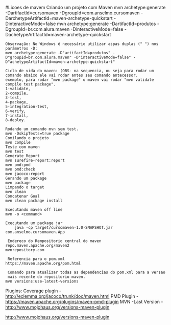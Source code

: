 #Licoes de mavem
    Criando um projeto com Maven
    mvn archetype:generate -DartifactId=cursomaven -DgroupId=com.anselmo.cursomaven  -DarchetypeArtifactId=maven-archetype-quickstart -DinteractiveMode=false
    mvn archetype:generate -DartifactId=produtos -DgroupId=br.com.alura.maven -DinteractiveMode=false -DachetypeArtifactId=maven-archetype-quickstart
        
    Observação: No Windows é necessário utilizar aspas duplas (" ") nos parâmetros -D:
    mvn archetype:generate -D"artifactId=produtos" -D"groupId=br.com.alura.maven" -D"interactiveMode=false" -D"achetypeArtifactId=maven-archetype-quickstart"
    
    Ciclo de vida do maven: (OBS- na sequencia, ou seja para rodar um comando abaixo ele vai rodar antes seu comando antecessor.
	exemplo, para rodar "mvn package" o maven vai rodar "mvn validate compile test package". 
	1-validate, 
	2-compile, 
	3-test, 
	4-package, 
	5-integration-test, 
	6-verify, 
	7-install, 
	8-deploy.

    Rodando um comando mvn sem test.
	mvn -DskipTests=true package
    Comilando o projeto
	mvn compile
    Teste com maven
	mvn test
    Generate Report
	mvn surefire-report:report
	mvn pmd:pmd 
	mvn pmd:check
	mvn jacoco:report 
    Gerando um package
	mvn package
    Limpando o target
	mvn clean
    Concatenar Goal
	mvn clean package install
  
    Executando maven off line
	mvn -o <command>

    Executando um package jar
        java -cp target/cursomaven-1.0-SNAPSHOT.jar com.anselmo.cursomaven.App
	
     Endereco do Rempositorio central do maven
	repo.maven.apache.org/maven2
	mvnrepository.com                
    
     Referencia para o pom.xml
	https://maven.apache.org/pom.html    
     
     Comando para atualizar todas as dependencias do pom.xml para a versao
     mais recente do repositorio maven.
	mvn versions:use-latest-versions 


Plugins: 
	Coverage plugin - http://eclemma.org/jacoco/trunk/doc/maven.html
	PMD Plugin - https://maven.apache.org/plugins/maven-pmd-plugin
	MVN -Last Version - http://www.mojohaus.org/versions-maven-plugin

http://www.mojohaus.org/versions-maven-plugin
